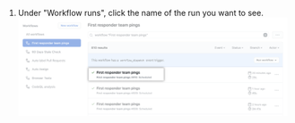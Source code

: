 1. Under "Workflow runs", click the name of the run you want to see. ![Name of workflow run](/assets/images/help/repository/run-name.png)
